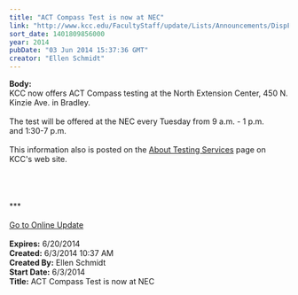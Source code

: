 ```yaml
---
title: "ACT Compass Test is now at NEC"
link: "http://www.kcc.edu/FacultyStaff/update/Lists/Announcements/DispForm.aspx?ID=1531"
sort_date: 1401809856000
year: 2014
pubDate: "03 Jun 2014 15:37:36 GMT"
creator: "Ellen Schmidt"
---
```


<div><b>Body:</b> <div class="ExternalClass45BC6B57AFA74F6992B57360E8C391FB"><div>KCC now offers ACT Compass testing at the North Extension Center, 450 N. Kinzie Ave. in Bradley.</div>
<div> </div>
<div>The test will be offered at the NEC every Tuesday from 9 a.m. - 1 p.m. and 1:30-7 p.m.</div>
<div> </div>
<div>This information also is posted on the <a href="/students/helpful/testingservices/Pages/about.aspx">About Testing Services</a> page on KCC's web site.</div>
<div> </div>
<div> </div>
<div> </div>
<div>
<div>
<div>
<div><br /></div>
<div></div>
<div>
<div></div>
<div>
<div></div>
<div></div>
<div>***</div>
<div> </div>
<div></div>
<div></div>
<div></div>
<div></div>
<div><a href="/FacultyStaff/update/Pages/dailyupdate.aspx">Go to Online Update</a></div>
<div></div></div></div></div>
<div> </div></div></div></div></div>
<div><b>Expires:</b> 6/20/2014</div>
<div><b>Created:</b> 6/3/2014 10:37 AM</div>
<div><b>Created By:</b> Ellen Schmidt</div>
<div><b>Start Date:</b> 6/3/2014</div>
<div><b>Title:</b> ACT Compass Test is now at NEC</div>
